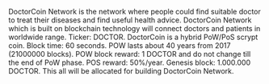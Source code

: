 DoctorCoin Network is the network where people could find suitable doctor to treat their diseases and find useful health advice.
DoctorCoin Network which is built on blockchain technology will connect doctors and patients in worldwide range.
Ticker: DOCTOR.
DoctorCoin is a hybrid PoW/PoS scrypt coin.
Block time: 60 seconds.
POW lasts about 40 years from 2017 (21000000 blocks).
POW block reward: 1 DOCTOR and do not change till the end of PoW phase.
POS reward: 50%/year.
Genesis block: 1.000.000 DOCTOR. This all will be allocated for building DoctorCoin Network.
